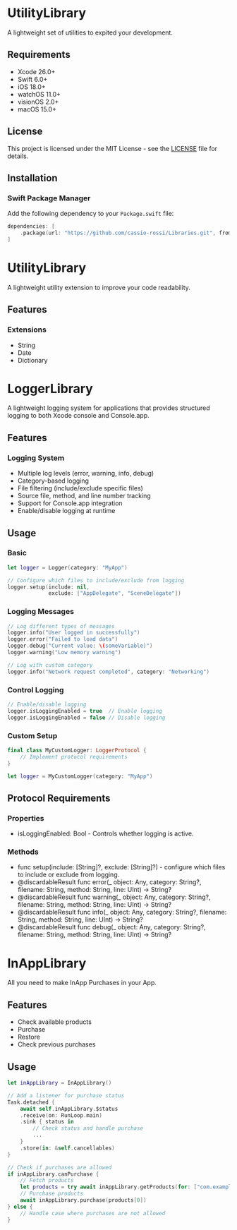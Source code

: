# UtilityLibrary

A lightweight set of utilities to expited your development.

## Requirements

- Xcode 26.0+
- Swift 6.0+
- iOS 18.0+
- watchOS 11.0+
- visionOS 2.0+
- macOS 15.0+

## License

This project is licensed under the MIT License - see the [LICENSE](LICENSE) file for details.

## Installation

### Swift Package Manager

Add the following dependency to your `Package.swift` file:

```swift
dependencies: [
    .package(url: "https://github.com/cassio-rossi/Libraries.git", from: "1.0.0")
]
```

# UtilityLibrary

A lightweight utility extension to improve your code readability.

## Features

### Extensions
- String
- Date
- Dictionary

# LoggerLibrary

A lightweight logging system for applications that provides structured logging to both Xcode console and Console.app.

## Features

### Logging System
- Multiple log levels (error, warning, info, debug)
- Category-based logging
- File filtering (include/exclude specific files)
- Source file, method, and line number tracking
- Support for Console.app integration
- Enable/disable logging at runtime

## Usage

### Basic

```swift
let logger = Logger(category: "MyApp")

// Configure which files to include/exclude from logging
logger.setup(include: nil,
             exclude: ["AppDelegate", "SceneDelegate"])
```

### Logging Messages

```swift
// Log different types of messages
logger.info("User logged in successfully")
logger.error("Failed to load data")
logger.debug("Current value: \(someVariable)")
logger.warning("Low memory warning")

// Log with custom category
logger.info("Network request completed", category: "Networking")
```

### Control Logging

```swift
// Enable/disable logging
logger.isLoggingEnabled = true  // Enable logging
logger.isLoggingEnabled = false // Disable logging
```

### Custom Setup

```swift
final class MyCustomLogger: LoggerProtocol {
    // Implement protocol requirements
}

let logger = MyCustomLogger(category: "MyApp")
```

## Protocol Requirements

### Properties

- isLoggingEnabled: Bool - Controls whether logging is active.

### Methods

- func setup(include: [String]?, exclude: [String]?) - configure which files to include or exclude from logging.
- @discardableResult func error(_ object: Any, category: String?, filename: String, method: String, line: UInt) -> String?
- @discardableResult func warning(_ object: Any, category: String?, filename: String, method: String, line: UInt) -> String?
- @discardableResult func info(_ object: Any, category: String?, filename: String, method: String, line: UInt) -> String?
- @discardableResult func debug(_ object: Any, category: String?, filename: String, method: String, line: UInt) -> String?

# InAppLibrary

All you need to make InApp Purchases in your App.

## Features
- Check available products
- Purchase
- Restore
- Check previous purchases

## Usage

```swift
let inAppLibrary = InAppLibrary()

// Add a listener for purchase status
Task.detached {
    await self.inAppLibrary.$status
    .receive(on: RunLoop.main)
    .sink { status in
        // Check status and handle purchase
        ...
    }
    .store(in: &self.cancellables)
}

// Check if purchases are allowed
if inAppLibrary.canPurchase {
    // Fetch products
    let products = try await inAppLibrary.getProducts(for: ["com.example.product1", "com.example.product2"])
    // Purchase products
    await inAppLibrary.purchase(products[0])
} else {
    // Handle case where purchases are not allowed
}
```
